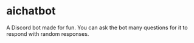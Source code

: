 # aichatbot

A Discord bot made for fun. You can ask the bot many questions for it to respond with random responses.